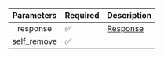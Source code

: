 |  Parameters  | Required           | Description             |
|:------------:|--------------------|-------------------------|
|   response   | :white_check_mark: | [Response](Response.md) |
| self_remove  | :white_check_mark: |                         |